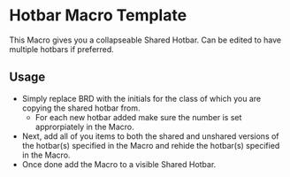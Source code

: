 # Hotbar Macro Template

This Macro gives you a collapseable Shared Hotbar. Can be edited to have multiple hotbars if preferred.

## Usage

 - Simply replace BRD with the initials for the class of which you are copying the shared hotbar from.
    - For each new hotbar added make sure the number is set approrpiately in the Macro.
 - Next, add all of you items to both the shared and unshared versions of the hotbar(s) specified in the Macro and rehide the hotbar(s) specified in the Macro.
 - Once done add the Macro to a visible Shared Hotbar.